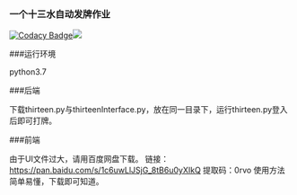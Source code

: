 ### 一个十三水自动发牌作业

[![Codacy Badge](https://api.codacy.com/project/badge/Grade/52fa073ef3c14c65a99be3c449e7e350)](https://www.codacy.com/manual/blatttree/shisanshui?utm_source=github.com&amp;utm_medium=referral&amp;utm_content=blatttree/shisanshui&amp;utm_campaign=Badge_Grade)![](https://img.shields.io/badge/language-python-blue.svg)

###运行环境

python3.7

###后端

下载thirteen.py与thirteenInterface.py，放在同一目录下，运行thirteen.py登入后即可打牌。

###前端

由于UI文件过大，请用百度网盘下载。
链接：https://pan.baidu.com/s/1c6uwLlJSjG_8tB6u0yXIkQ 
提取码：0rvo
使用方法简单易懂，下载即可知道。
